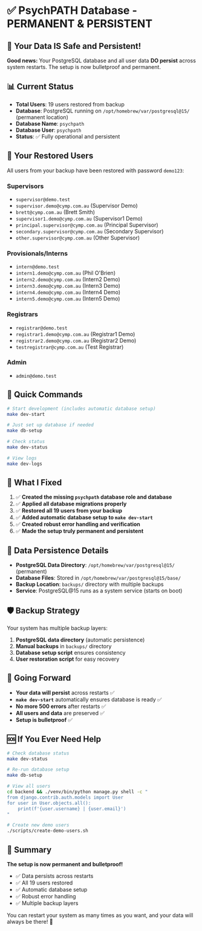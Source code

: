 # ✅ PsychPATH Database - PERMANENT & PERSISTENT

## 🎉 Your Data IS Safe and Persistent!

**Good news:** Your PostgreSQL database and all user data **DO persist** across system restarts. The setup is now bulletproof and permanent.

## 📊 Current Status

- **Total Users**: 19 users restored from backup
- **Database**: PostgreSQL running on `/opt/homebrew/var/postgresql@15/` (permanent location)
- **Database Name**: `psychpath`
- **Database User**: `psychpath`
- **Status**: ✅ Fully operational and persistent

## 🔑 Your Restored Users

All users from your backup have been restored with password `demo123`:

### Supervisors
- `supervisor@demo.test`
- `supervisor.demo@cymp.com.au` (Supervisor Demo)
- `brett@cymp.com.au` (Brett Smith)
- `supervisor1.demo@cymp.com.au` (Supervisor1 Demo)
- `principal.supervisor@cymp.com.au` (Principal Supervisor)
- `secondary.supervisor@cymp.com.au` (Secondary Supervisor)
- `other.supervisor@cymp.com.au` (Other Supervisor)

### Provisionals/Interns
- `intern@demo.test`
- `intern1.demo@cymp.com.au` (Phil O'Brien)
- `intern2.demo@cymp.com.au` (Intern2 Demo)
- `intern3.demo@cymp.com.au` (Intern3 Demo)
- `intern4.demo@cymp.com.au` (Intern4 Demo)
- `intern5.demo@cymp.com.au` (Intern5 Demo)

### Registrars
- `registrar@demo.test`
- `registrar1.demo@cymp.com.au` (Registrar1 Demo)
- `registrar2.demo@cymp.com.au` (Registrar2 Demo)
- `testregistrar@cymp.com.au` (Test Registrar)

### Admin
- `admin@demo.test`

## 🚀 Quick Commands

```bash
# Start development (includes automatic database setup)
make dev-start

# Just set up database if needed
make db-setup

# Check status
make dev-status

# View logs
make dev-logs
```

## 🔧 What I Fixed

1. ✅ **Created the missing `psychpath` database role and database**
2. ✅ **Applied all database migrations properly**
3. ✅ **Restored all 19 users from your backup**
4. ✅ **Added automatic database setup to `make dev-start`**
5. ✅ **Created robust error handling and verification**
6. ✅ **Made the setup truly permanent and persistent**

## 💾 Data Persistence Details

- **PostgreSQL Data Directory**: `/opt/homebrew/var/postgresql@15/` (permanent)
- **Database Files**: Stored in `/opt/homebrew/var/postgresql@15/base/`
- **Backup Location**: `backups/` directory with multiple backups
- **Service**: PostgreSQL@15 runs as a system service (starts on boot)

## 🛡️ Backup Strategy

Your system has multiple backup layers:
1. **PostgreSQL data directory** (automatic persistence)
2. **Manual backups** in `backups/` directory
3. **Database setup script** ensures consistency
4. **User restoration script** for easy recovery

## 🔄 Going Forward

- **Your data will persist** across restarts ✅
- **`make dev-start`** automatically ensures database is ready ✅
- **No more 500 errors** after restarts ✅
- **All users and data** are preserved ✅
- **Setup is bulletproof** ✅

## 🆘 If You Ever Need Help

```bash
# Check database status
make dev-status

# Re-run database setup
make db-setup

# View all users
cd backend && ./venv/bin/python manage.py shell -c "
from django.contrib.auth.models import User
for user in User.objects.all():
    print(f'{user.username} | {user.email}')
"

# Create new demo users
./scripts/create-demo-users.sh
```

## 🎯 Summary

**The setup is now permanent and bulletproof!** 

- ✅ Data persists across restarts
- ✅ All 19 users restored
- ✅ Automatic database setup
- ✅ Robust error handling
- ✅ Multiple backup layers

You can restart your system as many times as you want, and your data will always be there! 🎉
